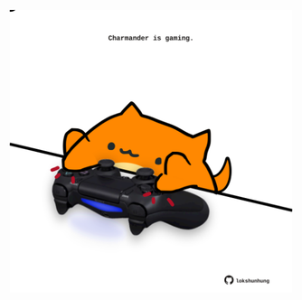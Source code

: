 <!-- built at 17/04/2023, 20:00:53 UTC -->
<p align="center">
  <img width="500" height="500" src="./ReadmeImage.svg">
</p>
